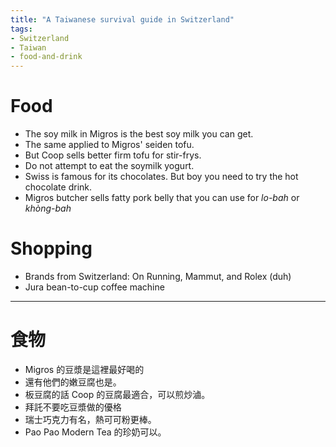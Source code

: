 ```yaml
---
title: "A Taiwanese survival guide in Switzerland"
tags:
- Switzerland
- Taiwan
- food-and-drink
---
```


# Food
- The soy milk in Migros is the best soy milk you can get.
- The same applied to Migros' seiden tofu.
- But Coop sells better firm tofu for stir-frys.
- Do not attempt to eat the soymilk yogurt.
- Swiss is famous for its chocolates. But boy you need to try the hot chocolate drink.
- Migros butcher sells fatty pork belly that you can use for *lo-bah* or *khòng-bah*

# Shopping
- Brands from Switzerland: On Running, Mammut, and Rolex (duh)
- Jura bean-to-cup coffee machine

***

# 食物
- Migros 的豆漿是這裡最好喝的
- 還有他們的嫩豆腐也是。
- 板豆腐的話 Coop 的豆腐最適合，可以煎炒滷。
- 拜託不要吃豆漿做的優格
- 瑞士巧克力有名，熱可可粉更棒。
- Pao Pao Modern Tea 的珍奶可以。